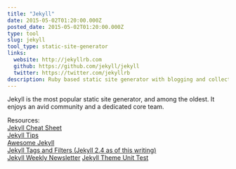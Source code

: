 ```yaml
---
title: "Jekyll"
date: 2015-05-02T01:20:00.000Z
posted_date: 2015-05-02T01:20:00.000Z
type: tool
slug: jekyll
tool_type: static-site-generator
links:
  website: http://jekyllrb.com
  github: https://github.com/jekyll/jekyll
  twitter: https://twitter.com/jekyllrb
description: Ruby based static site generator with blogging and collections
---
```

Jekyll is the most popular static site generator, and among the oldest. It enjoys an avid community and a dedicated core team.

Resources:  
[Jekyll Cheat Sheet](http://cheat.jekyll.tips/)  
[Jekyll Tips](http://jekyll.tips/)  
[Awesome Jekyll](https://github.com/planetjekyll/awesome-jekyll)  
[Jekyll Tags and Filters (Jekyll 2.4 as of this writing)](http://jekyll.pygmeeweb.com/tests/)  
[Jekyll Weekly Newsletter](http://jekyllweekly.com/)
[Jekyll Theme Unit Test](https://github.com/mmistakes/jekyll-theme-unit-test)
